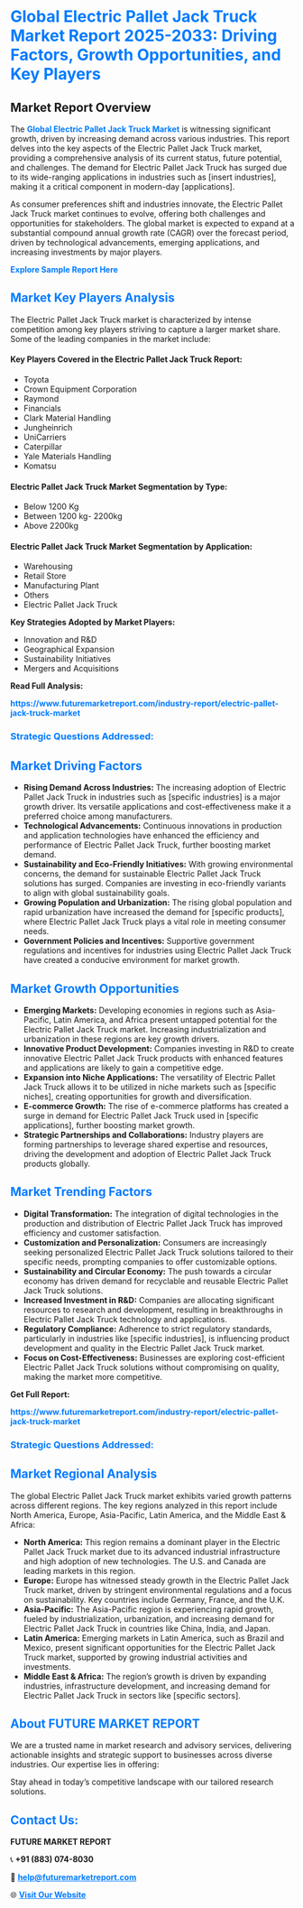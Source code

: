 <h1 style="color: #007BFF;">Global Electric Pallet Jack Truck Market Report 2025-2033: Driving Factors, Growth Opportunities, and Key Players</h1>

<section id="overview">
<h2>Market Report Overview</h2>
<p>The <a href="https://www.futuremarketreport.com/industry-report/electric-pallet-jack-truck-market" style="color: #007BFF; text-decoration: none;"><strong>Global Electric Pallet Jack Truck Market</strong></a> is witnessing significant growth, driven by increasing demand across various industries. This report delves into the key aspects of the Electric Pallet Jack Truck market, providing a comprehensive analysis of its current status, future potential, and challenges. The demand for Electric Pallet Jack Truck has surged due to its wide-ranging applications in industries such as [insert industries], making it a critical component in modern-day [applications].</p>
<p>As consumer preferences shift and industries innovate, the Electric Pallet Jack Truck market continues to evolve, offering both challenges and opportunities for stakeholders. The global market is expected to expand at a substantial compound annual growth rate (CAGR) over the forecast period, driven by technological advancements, emerging applications, and increasing investments by major players.</p>
</section>

<section id="overview">
<p><a href="https://www.futuremarketreport.com/request-sample/reportId=128405" style="color: #007BFF; text-decoration: none;"><strong>Explore Sample Report Here</strong></a></p>
</section>

<section id="key-players">
<h2 style="color: #007BFF;">Market Key Players Analysis</h2>
<p>The Electric Pallet Jack Truck market is characterized by intense competition among key players striving to capture a larger market share. Some of the leading companies in the market include:</p>
<h4>Key Players Covered in the Electric Pallet Jack Truck Report:</h4>
<ul><li>Toyota</li><li>Crown Equipment Corporation</li><li>Raymond</li><li>Financials</li><li>Clark Material Handling</li><li>Jungheinrich</li><li>UniCarriers</li><li>Caterpillar</li><li>Yale Materials Handling</li><li>Komatsu</li></ul>
<h4>Electric Pallet Jack Truck Market Segmentation by Type:</h4>
<ul><li>Below 1200 Kg</li><li>Between 1200 kg- 2200kg</li><li>Above 2200kg</li></ul>

<h4>Electric Pallet Jack Truck Market Segmentation by Application:</h4>
<ul><li>Warehousing</li><li>Retail Store</li><li>Manufacturing Plant</li><li>Others</li><li>Electric Pallet Jack Truck</li></ul>
<p><strong>Key Strategies Adopted by Market Players:</strong></p>
<ul>
<li>Innovation and R&D</li>
<li>Geographical Expansion</li>
<li>Sustainability Initiatives</li>
<li>Mergers and Acquisitions</li>
</ul>
</section>

<section>
<p><strong>Read Full Analysis: </strong></p><a href="https://www.futuremarketreport.com/industry-report/electric-pallet-jack-truck-market" style="color: #007BFF; text-decoration: none;"><strong>https://www.futuremarketreport.com/industry-report/electric-pallet-jack-truck-market</strong></a>
<h3 style="color: #007BFF;">Strategic Questions Addressed:</h3>
</section>

<section id="driving-factors">
<h2 style="color: #007BFF;">Market Driving Factors</h2>
<ul>
<li><strong>Rising Demand Across Industries:</strong> The increasing adoption of Electric Pallet Jack Truck in industries such as [specific industries] is a major growth driver. Its versatile applications and cost-effectiveness make it a preferred choice among manufacturers.</li>
<li><strong>Technological Advancements:</strong> Continuous innovations in production and application technologies have enhanced the efficiency and performance of Electric Pallet Jack Truck, further boosting market demand.</li>
<li><strong>Sustainability and Eco-Friendly Initiatives:</strong> With growing environmental concerns, the demand for sustainable Electric Pallet Jack Truck solutions has surged. Companies are investing in eco-friendly variants to align with global sustainability goals.</li>
<li><strong>Growing Population and Urbanization:</strong> The rising global population and rapid urbanization have increased the demand for [specific products], where Electric Pallet Jack Truck plays a vital role in meeting consumer needs.</li>
<li><strong>Government Policies and Incentives:</strong> Supportive government regulations and incentives for industries using Electric Pallet Jack Truck have created a conducive environment for market growth.</li>
</ul>
</section>

<section id="growth-opportunities">
<h2 style="color: #007BFF;">Market Growth Opportunities</h2>
<ul>
<li><strong>Emerging Markets:</strong> Developing economies in regions such as Asia-Pacific, Latin America, and Africa present untapped potential for the Electric Pallet Jack Truck market. Increasing industrialization and urbanization in these regions are key growth drivers.</li>
<li><strong>Innovative Product Development:</strong> Companies investing in R&D to create innovative Electric Pallet Jack Truck products with enhanced features and applications are likely to gain a competitive edge.</li>
<li><strong>Expansion into Niche Applications:</strong> The versatility of Electric Pallet Jack Truck allows it to be utilized in niche markets such as [specific niches], creating opportunities for growth and diversification.</li>
<li><strong>E-commerce Growth:</strong> The rise of e-commerce platforms has created a surge in demand for Electric Pallet Jack Truck used in [specific applications], further boosting market growth.</li>
<li><strong>Strategic Partnerships and Collaborations:</strong> Industry players are forming partnerships to leverage shared expertise and resources, driving the development and adoption of Electric Pallet Jack Truck products globally.</li>
</ul>
</section>

<section id="trending-factors">
<h2 style="color: #007BFF;">Market Trending Factors</h2>
<ul>
<li><strong>Digital Transformation:</strong> The integration of digital technologies in the production and distribution of Electric Pallet Jack Truck has improved efficiency and customer satisfaction.</li>
<li><strong>Customization and Personalization:</strong> Consumers are increasingly seeking personalized Electric Pallet Jack Truck solutions tailored to their specific needs, prompting companies to offer customizable options.</li>
<li><strong>Sustainability and Circular Economy:</strong> The push towards a circular economy has driven demand for recyclable and reusable Electric Pallet Jack Truck solutions.</li>
<li><strong>Increased Investment in R&D:</strong> Companies are allocating significant resources to research and development, resulting in breakthroughs in Electric Pallet Jack Truck technology and applications.</li>
<li><strong>Regulatory Compliance:</strong> Adherence to strict regulatory standards, particularly in industries like [specific industries], is influencing product development and quality in the Electric Pallet Jack Truck market.</li>
<li><strong>Focus on Cost-Effectiveness:</strong> Businesses are exploring cost-efficient Electric Pallet Jack Truck solutions without compromising on quality, making the market more competitive.</li>
</ul>
</section>

<section>
<p><strong>Get Full Report: </strong></p><a href="https://www.futuremarketreport.com/industry-report/electric-pallet-jack-truck-market" style="color: #007BFF; text-decoration: none;"><strong>https://www.futuremarketreport.com/industry-report/electric-pallet-jack-truck-market</strong></a>
<h3 style="color: #007BFF;">Strategic Questions Addressed:</h3>
</section>


<section id="regional-analysis">
<h2 style="color: #007BFF;">Market Regional Analysis</h2>
<p>The global Electric Pallet Jack Truck market exhibits varied growth patterns across different regions. The key regions analyzed in this report include North America, Europe, Asia-Pacific, Latin America, and the Middle East & Africa:</p>
<ul>
<li><strong>North America:</strong> This region remains a dominant player in the Electric Pallet Jack Truck market due to its advanced industrial infrastructure and high adoption of new technologies. The U.S. and Canada are leading markets in this region.</li>
<li><strong>Europe:</strong> Europe has witnessed steady growth in the Electric Pallet Jack Truck market, driven by stringent environmental regulations and a focus on sustainability. Key countries include Germany, France, and the U.K.</li>
<li><strong>Asia-Pacific:</strong> The Asia-Pacific region is experiencing rapid growth, fueled by industrialization, urbanization, and increasing demand for Electric Pallet Jack Truck in countries like China, India, and Japan.</li>
<li><strong>Latin America:</strong> Emerging markets in Latin America, such as Brazil and Mexico, present significant opportunities for the Electric Pallet Jack Truck market, supported by growing industrial activities and investments.</li>
<li><strong>Middle East & Africa:</strong> The region’s growth is driven by expanding industries, infrastructure development, and increasing demand for Electric Pallet Jack Truck in sectors like [specific sectors].</li>
</ul>
</section>

<footer>
<h2 style="color: #007BFF;">About FUTURE MARKET REPORT</h2>
<p>We are a trusted name in market research and advisory services, delivering actionable insights and strategic support to businesses across diverse industries. Our expertise lies in offering:</p>

<p>Stay ahead in today’s competitive landscape with our tailored research solutions.</p>

<h2 style="color: #007BFF;">Contact Us:</h2>
<p><strong>FUTURE MARKET REPORT</strong></p>
<p>📞 <strong>+91 (883) 074-8030</strong></p>
<p>📧 <strong><a href="mailto:help@futuremarketreport.com" style="color: #007BFF;">help@futuremarketreport.com</a></strong></p>
<p>🌐 <strong><a href="https://www.futuremarketreport.com/" style="color: #007BFF;">Visit Our Website</a></strong></p>
</footer>
